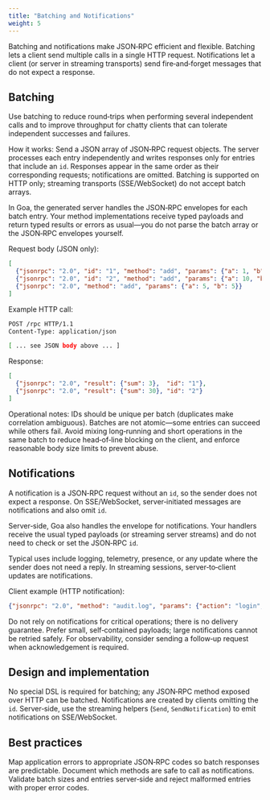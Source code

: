 ```yaml
---
title: "Batching and Notifications"
weight: 5
---
```


Batching and notifications make JSON‑RPC efficient and flexible. Batching lets a
client send multiple calls in a single HTTP request. Notifications let a client
(or server in streaming transports) send fire‑and‑forget messages that do not
expect a response.

## Batching

Use batching to reduce round‑trips when performing several independent calls and
to improve throughput for chatty clients that can tolerate independent successes
and failures.

How it works: Send a JSON array of JSON‑RPC request objects. The server
processes each entry independently and writes responses only for entries that
include an `id`. Responses appear in the same order as their corresponding
requests; notifications are omitted. Batching is supported on HTTP only;
streaming transports (SSE/WebSocket) do not accept batch arrays.

In Goa, the generated server handles the JSON‑RPC envelopes for each batch
entry. Your method implementations receive typed payloads and return typed
results or errors as usual—you do not parse the batch array or the JSON‑RPC
envelopes yourself.

Request body (JSON only):

```json
[
  {"jsonrpc": "2.0", "id": "1", "method": "add", "params": {"a": 1, "b": 2}},
  {"jsonrpc": "2.0", "id": "2", "method": "add", "params": {"a": 10, "b": 20}},
  {"jsonrpc": "2.0", "method": "add", "params": {"a": 5, "b": 5}}
]
```

Example HTTP call:

```bash
POST /rpc HTTP/1.1
Content-Type: application/json

[ ... see JSON body above ... ]
```

Response:

```json
[
  {"jsonrpc": "2.0", "result": {"sum": 3},  "id": "1"},
  {"jsonrpc": "2.0", "result": {"sum": 30}, "id": "2"}
]
```

Operational notes: IDs should be unique per batch (duplicates make correlation
ambiguous). Batches are not atomic—some entries can succeed while others fail.
Avoid mixing long‑running and short operations in the same batch to reduce
head‑of‑line blocking on the client, and enforce reasonable body size limits to
prevent abuse.

## Notifications

A notification is a JSON‑RPC request without an `id`, so the sender does not
expect a response. On SSE/WebSocket, server‑initiated messages are notifications
and also omit `id`.

Server‑side, Goa also handles the envelope for notifications. Your handlers
receive the usual typed payloads (or streaming server streams) and do not need
to check or set the JSON‑RPC `id`.

Typical uses include logging, telemetry, presence, or any update where the
sender does not need a reply. In streaming sessions, server‑to‑client updates
are notifications.

Client example (HTTP notification):

```json
{"jsonrpc": "2.0", "method": "audit.log", "params": {"action": "login", "user": "alice"}}
```

Do not rely on notifications for critical operations; there is no delivery
guarantee. Prefer small, self‑contained payloads; large notifications cannot be
retried safely. For observability, consider sending a follow‑up request when
acknowledgement is required.

## Design and implementation

No special DSL is required for batching; any JSON‑RPC method exposed over HTTP
can be batched. Notifications are created by clients omitting the `id`.
Server‑side, use the streaming helpers (`Send`, `SendNotification`) to emit
notifications on SSE/WebSocket.

## Best practices

Map application errors to appropriate JSON‑RPC codes so batch responses are
predictable. Document which methods are safe to call as notifications. Validate
batch sizes and entries server‑side and reject malformed entries with proper
error codes.



